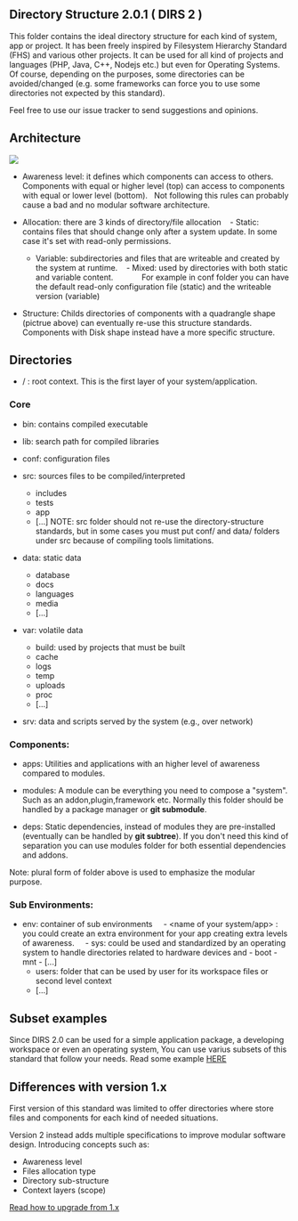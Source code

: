 Directory Structure 2.0.1 ( DIRS 2 )
-------------------

This folder contains the ideal directory structure for each kind of system, app or project.
It has been freely inspired by Filesystem Hierarchy Standard (FHS) and various other projects.
It can be used for all kind of projects and languages (PHP, Java, C++, Nodejs etc.) but even for Operating Systems.
Of course, depending on the purposes, some directories can be avoided/changed
(e.g. some frameworks can force you to use some directories not expected by this standard).

Feel free to use our issue tracker to send suggestions and opinions.

## Architecture

<a href="https://docs.google.com/drawings/d/e/2PACX-1vTg_4zJzH_ZyHcFA2ovy70qRd3c3dw4gPptKFlgsTAvENWfX19YY8g-Rko57HJsWYvUPXR-NOr9csuB/pub?w=1932&h=1080">
    <img src="https://docs.google.com/drawings/d/e/2PACX-1vTg_4zJzH_ZyHcFA2ovy70qRd3c3dw4gPptKFlgsTAvENWfX19YY8g-Rko57HJsWYvUPXR-NOr9csuB/pub?w=1932&amp;h=1080">
</a>

 - Awareness level: it defines which components can access to others. 
   Components with equal or higher level (top) can access to components with equal or lower level (bottom).
   Not following this rules can probably cause a bad and no modular software architecture.

 - Allocation: there are 3 kinds of directory/file allocation
    - Static: contains files that should change only after a system update. In some case it's set with read-only permissions.
    - Variable: subdirectories and files that are writeable and created by the system at runtime.
    - Mixed: used by directories with both static and variable content.
             For example in conf folder you can have the default read-only configuration file (static) and the writeable version (variable)

 - Structure: Childs directories of components with a quadrangle shape (pictrue above) can eventually re-use this structure standards.
   Components with Disk shape instead have a more specific structure.


## Directories 

 - / : root context. This is the first layer of your system/application.

### Core

 - bin: contains compiled executable
 - lib: search path for compiled libraries
 - conf: configuration files

 - src: sources files to be compiled/interpreted
     - includes
     - tests
     - app
     - [...]
 NOTE: src folder should not re-use the directory-structure standards, but in some cases you must put conf/ and data/
 folders under src because of compiling tools limitations.

 - data: static data
     - database
     - docs
     - languages
     - media
     - [...]

 - var: volatile data
     - build: used by projects that must be built
     - cache
     - logs
     - temp
     - uploads
     - proc
     - [...]

 - srv: data and scripts served by the system (e.g., over network)

### Components:

 - apps: Utilities and applications with an higher level of awareness compared to modules.

 - modules: A module can be everything you need to compose a "system". Such as an addon,plugin,framework etc.
            Normally this folder should be handled by a package manager or __git submodule__.

 - deps: Static dependencies, instead of modules they are pre-installed (eventually can be handled by __git subtree__).
        If you don't need this kind of separation you can use modules folder for both essential dependencies and addons.
        
Note: plural form of folder above is used to emphasize the modular purpose.


### Sub Environments:

 - env: container of sub environments
     - <name of your system/app> : you could create an extra environment for your app creating extra levels of awareness.
     - sys: could be used and standardized by an operating system to handle directories related to hardware devices and
        - boot
        - mnt
        - [...]
     - users: folder that can be used by user for its workspace files or second level context
     - [...]
     
    
## Subset examples

Since DIRS 2.0 can be used for a simple application package, a developing workspace or even an operating system, 
You can use varius subsets of this standard that follow your needs. Read some example [HERE](data/docs/2x/subsets.md)

## Differences with version 1.x

First version of this standard was limited to offer directories where store files and components for each kind of needed situations.

Version 2 instead adds multiple specifications to improve modular software design. Introducing concepts such as:

 * Awareness level
 * Files allocation type
 * Directory sub-structure
 * Context layers (scope)

[Read how to upgrade from 1.x](data/docs/2x/upgrade1x.md)

